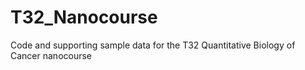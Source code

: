 # T32_Nanocourse
Code and supporting sample data for the T32 Quantitative Biology of Cancer nanocourse
